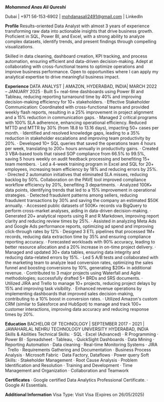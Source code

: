 ***Mohammed Anas Ali Qureshi***

Dubai | +971 56-153-6902 | mohdanasali2491@gmail.com | LinkedIn

**Profile**
Results-oriented Data Analyst with almost 3 years of experience transforming raw data into actionable insights that drive business growth. Proficient in SQL, Power BI, and Excel, with a strong ability to analyze complex datasets, identify trends, and present findings through compelling visualizations.

Skilled in data cleaning, dashboard creation, KPI tracking, and process automation, ensuring efficient and data-driven decision-making. Adept at collaborating with cross-functional teams to optimize operations and improve business performance.
Open to opportunities where I can apply my analytical expertise to drive meaningful business impact.

**Experience**
DATA ANALYST | AMAZON, HYDERABAD, INDIA| MARCH 2022 – JANUARY 2025
·	Built 5+ real-time dashboards using Power BI and Tableau, reducing reporting turnaround time by 40% and improving decision-making efficiency for 10+ stakeholders.
·	Effective Stakeholder Communication: Coordinated with cross-functional teams and provided weekly flash reports, resulting in a 25% improvement in project alignment and a 15% reduction in communication gaps.
·	Managed 2 critical programs with 100% SLA adherence, enhancing operational efficiency. Reduced MTTD and MTTR by 30% (from 18.8 to 13.16 days), impacting 50+ cases per month.
·	Identified and resolved knowledge gaps, leading to a 35% reduction in stakeholder escalations and improving team productivity by 20%.
·	Developed 10+ SQL queries that saved the operations team 4 hours per week, translating to 200+ hours annually in productivity gains.
·	Created 3 VBA-based tools that raised SOP compliance from 66.5% to 99.5%, saving 5 hours weekly on audit feedback processing and benefiting 15+ team members.
·	Led a 4-week training program in Excel and SQL for 20+ employees, increasing team efficiency by 18% and reducing errors by 25%.
·	Directed 2 automation initiatives that eliminated SLA misses, reducing backlog by 50%. Collaboration on the PAVE tool improved compliance workflow efficiency by 20%, benefiting 3 departments.
·	Analyzed 100K+ data points, identifying trends that led to a 15% improvement in operational strategies.
·	Detected fraudulent patterns among sellers, reducing fraudulent transactions by 30% and saving the company an estimated $50K annually.
·	Accessed public datasets of 500K+ records via BigQuery to perform cross-market analyses, aiding in data-driven decision-making.
·	Generated 20+ analytical reports using R and R Markdown, improving report clarity and reducing review times by 25%.
·	Assisted in analyzing Meta Ads and Google Ads performance reports, optimizing ad spend and improving click-through rates by 12%
·	Designed 3 ETL pipelines that processed 1M+ records, reducing data extraction time by 35% and ensuring compliance reporting accuracy.
·	Forecasted workloads with 90% accuracy, leading to better resource allocation and a 20% increase in on-time project delivery.
·	Managed and updated 30+ data tables, ensuring data integrity and reducing data-related errors by 15%.
·	Led 5 A/B tests and collaborated with the marketing team to analyze lead conversion rates, optimizing the sales funnel and boosting conversions by 10%, generating $20K+ in additional revenue.
·	Contributed to 3 major projects using Waterfall and Agile methodologies; successfully drafted 5+ BRDs and SRS documents.
·	Utilized JIRA and Trello to manage 10+ projects, reducing project delays by 15% and improving task visibility.
·	Enhanced revenue operations by implementing dashboards that improved sales decision-making, contributing to a 10% boost in conversion rates.
·	Utilized Amazon's custom CRM (similar to Salesforce and HubSpot) to manage and track 100+ customer interactions, improving data accuracy and reducing response times by 20%.


**Education**
BACHELOR OF TECHNOLOGY | SEPTEMBER 2017 - 2021 | 
JAWAHARLAL NEHRU TECHNOLOGY UNIVERSITY HYDERABAD, INDIA
Skills & Abilities
Technical Skills:
·	SQL 
·	Excel (Advanced) 
·	R Programming
·	Power BI
·	Spreadsheet
·	Tableau, 
·	QuickSight Dashboards
·	Data Mining
·	Reporting Automation 
·	Data cleaning
·	Real-time Monitoring Systems 
·	JIRA 
·	Trello
·	Requirements Gathering and Documentation
·	Business Process Analysis
·	Microsoft Fabric 
·	Data Factory, Dataflows 
·	Power query	Soft Skills:
·	Stakeholder Management
·	Root Cause Analysis
·	Problem Identification and Resolution
·	Training and Development
·	Time Management and Organization
·	Collaboration and Teamwork


**Certificates**
·	Google certified Data Analytics Professional Certificate.
·	Google AI Essentials.


**Additional Information**
Visa Type: Visit Visa (Expires on 26/05/2025)
